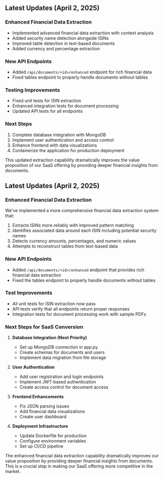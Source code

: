 
## Latest Updates (April 2, 2025)

### Enhanced Financial Data Extraction
- Implemented advanced financial data extraction with context analysis
- Added security name detection alongside ISINs
- Improved table detection in text-based documents
- Added currency and percentage extraction

### New API Endpoints
- Added `/api/documents/<id>/enhanced` endpoint for rich financial data
- Fixed tables endpoint to properly handle documents without tables

### Testing Improvements
- Fixed unit tests for ISIN extraction
- Enhanced integration tests for document processing
- Updated API tests for all endpoints

### Next Steps
1. Complete database integration with MongoDB
2. Implement user authentication and access control
3. Enhance frontend with data visualizations
4. Containerize the application for production deployment

This updated extraction capability dramatically improves the value proposition of our SaaS offering by providing deeper financial insights from documents.

## Latest Updates (April 2, 2025)

### Enhanced Financial Data Extraction
We've implemented a more comprehensive financial data extraction system that:

1. Extracts ISINs more reliably with improved pattern matching
2. Identifies associated data around each ISIN including potential security names
3. Detects currency amounts, percentages, and numeric values
4. Attempts to reconstruct tables from text-based data

### New API Endpoints
- Added `/api/documents/<id>/enhanced` endpoint that provides rich financial data extraction
- Fixed the tables endpoint to properly handle documents without tables

### Test Improvements
- All unit tests for ISIN extraction now pass
- API tests verify that all endpoints return proper responses
- Integration tests for document processing work with sample PDFs

### Next Steps for SaaS Conversion

1. **Database Integration (Next Priority)**
   - Set up MongoDB connection in app.py
   - Create schemas for documents and users
   - Implement data migration from file storage

2. **User Authentication**
   - Add user registration and login endpoints
   - Implement JWT-based authentication
   - Create access control for document access

3. **Frontend Enhancements**
   - Fix JSON parsing issues 
   - Add financial data visualizations
   - Create user dashboard

4. **Deployment Infrastructure**
   - Update Dockerfile for production
   - Configure environment variables
   - Set up CI/CD pipeline

The enhanced financial data extraction capability dramatically improves our value proposition by providing deeper financial insights from documents. This is a crucial step in making our SaaS offering more competitive in the market.
